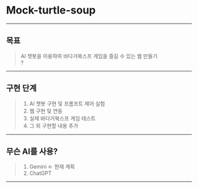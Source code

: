 # Mock-turtle-soup

------------------

## 목표
> AI 챗봇을 이용하여 바다거북스프 게임을 즐길 수 있는 웹 만들기  
> ?

------------------

## 구현 단계
> 1. AI 챗봇 구현 및 프롬프트 제어 실험
> 2. 웹 구현 및 연동
> 3. 실제 바다거북스프 게임 테스트  
> 4. 그 외 구현할 내용 추가

------------------

## 무슨 AI를 사용?
> 1. Gemini <- 현재 계획
> 2. ChatGPT

------------------
